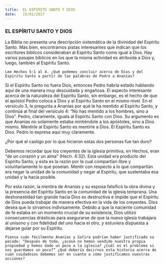 ```yaml
---
title:  EL ESPÍRITU SANTO Y DIOS
date:   15/01/2017
---
```


### EL ESPÍRITU SANTO Y DIOS

La Biblia no presenta una descripción sistemática de la divinidad del Espíritu Santo. Más bien, encontramos pistas interesantes que indican que los escritores bíblicos consideraban al Espíritu Santo como igual a Dios. Hay varios pasajes bíblicos en los que la misma actividad es atribuida a Dios y, luego, también al Espíritu Santo.

`Lee Hechos 5:1 al 4. ¿Qué podemos concluir acerca de Dios y del Espíritu Santo a partir de las palabras de Pedro a Ananías?`
 
Si el Espíritu Santo no fuera Dios, entonces Pedro habría estado hablando aquí de una manera muy descuidada y engañosa. El aspecto interesante acerca de la naturaleza del Espíritu Santo, sin embargo, es el hecho de que el apóstol Pedro coloca a Dios y al Espíritu Santo en el mismo nivel. En el versículo 3, le pregunta a Ananías por qué le ha mentido al Espíritu Santo, y continúa al final del versículo 4: “No has mentido a los hombres, sino a Dios”. Pedro, claramente, iguala al Espíritu Santo con Dios. Su argumento es que Ananías no solamente estaba mintiéndole a los apóstoles, sino a Dios mismo. Mentirle al Espíritu Santo es mentirle a Dios. El Espíritu Santo es Dios. Pedro lo expresa aquí muy claramente.

¿Por qué el castigo por lo que hicieron estas dos personas fue tan duro?

Debemos recordar que los creyentes de la iglesia primitiva, en Hechos, eran “de un corazón y un alma” (Hech. 4:32). Esta unidad era producto del Espíritu Santo, y esta es la razón por la cual compartían libre y voluntariamente lo que poseían. Mentir con respecto a lo que compartían era negar la unidad de la comunidad y negar al Espíritu, que sustentaba esa unidad y la hacía posible.

Por esta razón, la mentira de Ananías y su esposa falsificó la obra divina y la presencia del Espíritu Santo en la comunidad de la iglesia temprana. Una deshonestidad tan grande hacia Dios es destructiva e impide que el Espíritu de Dios pueda trabajar de manera efectiva en la vida de los creyentes. Dios desea que lo sirvamos indivisamente. Debido a que la naciente comunidad de fe estaba en un momento crucial de su existencia, Dios utilizó consecuencias drásticas para asegurarse de que la nueva iglesia trabajara al unísono y con fidelidad del uno hacia el otro, y estuviera dispuesta a dejarse guiar por su Espíritu.

`Piensa cuán fácilmente Ananías y Safira podrían haber justificado su pecado: “Después de todo, ¿acaso no hemos vendido nuestra propia propiedad y hemos dado un poco a la iglesia? ¿Cuál es el problema si nos guardamos un poco?” ¿Qué debería decirnos esta historia acerca de cuán cuidadosos debemos ser en cuanto a cómo justificamos nuestras acciones?`